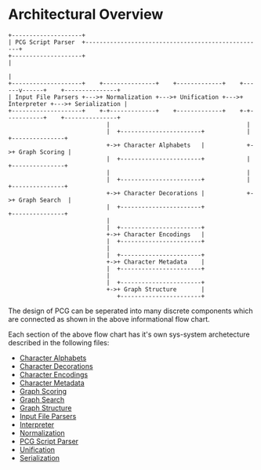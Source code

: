 # Architectural Overview

```
+--------------------+
| PCG Script Parser  +---------------------------------------------------+
+--------------------+                                                   |
                                                                         |
+--------------------+    +---------------+    +-------------+    +------v------+    +---------------+
| Input File Parsers +--->+ Normalization +--->+ Unification +--->+ Interpreter +--->+ Serialization |
+--------------------+    +-+-------------+    +-------------+    +-+-----------+    +---------------+
                            |                                       |
                            |  +-----------------------+            |  +---------------+
                            +->+ Character Alphabets   |            +->+ Graph Scoring |
                            |  +-----------------------+            |  +---------------+
                            |                                       |
                            |  +-----------------------+            |  +---------------+
                            +->+ Character Decorations |            +->+ Graph Search  |
                            |  +-----------------------+               +---------------+
                            |
                            |  +-----------------------+
                            +->+ Character Encodings   |
                            |  +-----------------------+
                            |
                            |  +-----------------------+
                            +->+ Character Metadata    |
                            |  +-----------------------+
                            |
                            |  +-----------------------+
                            +->+ Graph Structure       |
                               +-----------------------+
```

The design of PCG can be seperated into many discrete components which are connected as shown in the above informational flow chart.

Each section of the above flow chart has it's own sys-system archetecture described in the following files:

 * [Character Alphabets  ](https://github.com/amnh/PCG/blob/master/doc/architecture/Character-Alphabets.md)
 * [Character Decorations](https://github.com/amnh/PCG/blob/master/doc/architecture/Character-Decorations.md)
 * [Character Encodings  ](https://github.com/amnh/PCG/blob/master/doc/architecture/Character-Encodings.md)
 * [Character Metadata   ](https://github.com/amnh/PCG/blob/master/doc/architecture/Character-Metadata.md)
 * [Graph Scoring        ](https://github.com/amnh/PCG/blob/master/doc/architecture/Graph-Scoring.md)
 * [Graph Search         ](https://github.com/amnh/PCG/blob/master/doc/architecture/Graph-Search.md)
 * [Graph Structure      ](https://github.com/amnh/PCG/blob/master/doc/architecture/Graph-Structure.md)
 * [Input File Parsers   ](https://github.com/amnh/PCG/blob/master/doc/architecture/Input-File-Parsers.md)
 * [Interpreter          ](https://github.com/amnh/PCG/blob/master/doc/architecture/Interpreter.md)
 * [Normalization        ](https://github.com/amnh/PCG/blob/master/doc/architecture/Normalization.md)
 * [PCG Script Parser    ](https://github.com/amnh/PCG/blob/master/doc/architecture/PCG-Script-Parser.md)
 * [Unification          ](https://github.com/amnh/PCG/blob/master/doc/architecture/Unification.md)
 * [Serialization        ](https://github.com/amnh/PCG/blob/master/doc/architecture/Serialization.md)
